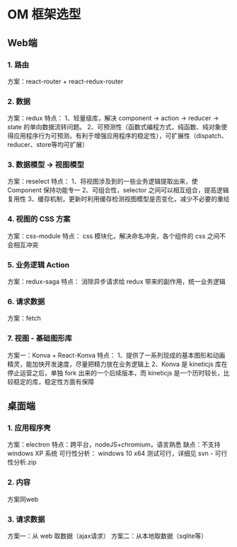 # OM 框架选型

## Web端

### 1. 路由 
方案：react-router + react-redux-router

### 2. 数据
方案：redux
特点：
1、轻量级库，解决 component -> action -> reducer -> state 的单向数据流转问题。
2、可预测性（函数式编程方式，纯函数、纯对象使得应用程序行为可预测，有利于增强应用程序的稳定性），可扩展性（dispatch、reducer、store等均可扩展）

### 3. 数据模型 -> 视图模型
方案：reselect
特点：
1、将视图涉及到的一些业务逻辑提取出来，使 Component 保持功能专一
2、可组合性，selector 之间可以相互组合，提高逻辑复用性
3、缓存机制，更新时利用缓存检测视图模型是否变化，减少不必要的重绘

### 4. 视图的 CSS 方案
方案：css-module
特点：
css 模块化，解决命名冲突，各个组件的 css 之间不会相互冲突

### 5. 业务逻辑 Action
方案：redux-saga
特点：
消除异步请求给 redux 带来的副作用，统一业务逻辑

### 6. 请求数据
方案：fetch

### 7. 视图 - 基础图形库
方案一：Konva + React-Konva
特点：
1、提供了一系列现成的基本图形和动画精灵，能加快开发速度，尽量把精力放在业务逻辑上
2、Konva 是 kineticjs 库在停止运营之后，单独 fork 出来的一个后续版本，而 kineticjs 是一个历时较长，比较稳定的库，稳定性方面有保障


## 桌面端

### 1. 应用程序壳
方案：electron
特点：跨平台，nodeJS+chromium，语言熟悉
缺点：不支持 windows XP 系统
可行性分析： windows 10 x64 测试可行，详细见 svn - 可行性分析.zip

### 2. 内容
方案同web

### 3. 请求数据
方案一：从 web 取数据（ajax请求）
方案二：从本地取数据（sqlite等）





